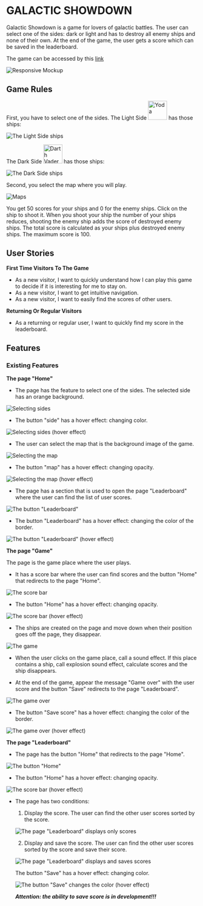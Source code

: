 

# GALACTIC SHOWDOWN

Galactic Showdown is a game for lovers of galactic battles. The user can select one of the sides: dark or light and has to destroy all enemy ships and none of their own. At the end of the game, the user gets a score which can be saved in the leaderboard.

The game can be accessed by this [link](https://bogdanovaiv.github.io/galactic-showdown/)

![Responsive Mockup](documentation/galactic-showdown-mockup.png)

## Game Rules
First, you have to select one of the sides. The Light Side <img src="assets/images/yoda.webp" alt = "Yoda" width="50px"> has those ships:

![The Light Side ships](documentation/light-side-ships.png)

The Dark Side <img src="assets/images/darth-vader.webp" alt = "Darth Vader" width="50px"> has those ships:

![The Dark Side ships](documentation/dark-side-ships.png)

Second, you select the map where you will play.

![Maps](documentation/maps.png)

You get 50 scores for your ships and 0 for the enemy ships. Click on the ship to shoot it. When you shoot your ship the number of your ships reduces, shooting the enemy ship adds the score of destroyed enemy ships.
The total score is calculated as your ships plus destroyed enemy ships.
The maximum score is 100.

## User Stories

__First Time Visitors To The Game__

- As a new visitor, I want to quickly understand how I can play this game to decide if it is interesting for me to stay on.
- As a new visitor, I want to get intuitive navigation.
- As a new visitor, I want to easily find the scores of other users.

__Returning Or Regular Visitors__

 - As a returning or regular user, I want to quickly find my score in the leaderboard.
 
 ## Features

### Existing Features

__The page "Home"__

- The page has the feature to select one of the sides. The selected side has an orange background.

![Selecting sides](documentation/select-sides.png)

- The button "side" has a hover effect: changing color.

![Selecting sides (hover effect)](documentation/select-sides-hover.png)

- The user can select the map that is the background image of the game.

![Selecting the map](documentation/select-map.png)

- The button "map" has a hover effect: changing opacity.

![Selecting the map (hover effect)](documentation/select-map-hover.png)

- The page has a section that is used to open the page "Leaderboard" where the user can find the list of user scores.

![The button "Leaderboard"](documentation/button-leaderboard.png)

- The button "Leaderboard" has a hover effect: changing the color of the border.

![The button "Leaderboard" (hover effect)](documentation/button-leaderboard-hover.png)

__The page "Game"__

The page is the game place where the user plays. 

- It has a score bar where the user can find scores and the button "Home" that redirects to the page "Home".

![The score bar](documentation/scorebar-game.png)

- The button "Home" has a hover effect: changing opacity.

![The score bar (hover effect)](documentation/scorebar-game-hover.png)

- The ships are created on the page and move down when their position goes off the page, they disappear.

![The game](documentation/game.png)

- When the user clicks on the game place, call a sound effect. If this place contains a ship, call explosion sound effect, calculate scores and the ship disappears.

- At the end of the game, appear the message "Game over" with the user score and the button "Save" redirects to the page "Leaderboard".

![The game over](documentation/game-over.png)

- The button "Save score" has a hover effect: changing the color of the border.

![The game over (hover effect)](documentation/game-over-hover.png)

__The page "Leaderboard"__

- The page has the button "Home" that redirects to the page "Home".

![The button "Home"](documentation/leaderboard-button-home.png)

- The button "Home" has a hover effect: changing opacity.

![The score bar (hover effect)](documentation/button-leaderboard-hover.png)

- The page has two conditions:
  1. Display the score. The user can find the other user scores sorted by the score.

  ![The page "Leaderboard" displays only scores](documentation/leaderboard.png)
  
  2. Display and save the score. The user can find the other user scores sorted by the score and save their score.
  
  ![The page "Leaderboard" displays and saves scores](documentation/leaderboard-save.png)

  The button "Save" has a hover effect: changing color.

  ![The button "Save" changes the color (hover effect)](documentation/leaderboard-button-save-hover.png)
  
  ***Attention: the ability to save score is in development!!!***

